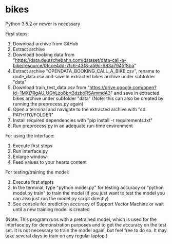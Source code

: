 # bikes
Python 3.5.2 or newer is necessary

First steps:
1. Download archive from GitHub
2. Extract archive
3. Download booking data from "https://data.deutschebahn.com/dataset/data-call-a-bike/resource/0fcce4dd-7fc6-43f8-a59c-983a7945f8ba"
4. Extract archive "OPENDATA_BOOKING_CALL_A_BIKE.csv", rename to route_data.csv and save in extracted bikes archive under subfolder "data"
5. Download train_test_data.csv from "https://drive.google.com/open?id=1MXj7RgAU_UGhLzo8brt3dzboRSAmmdA3" and save in extracted bikes archive under subfolder "data" (Note: this can also be created by running the preprocess.py again)
5. Open a terminal and navigate to the extracted archive with "cd PATH/TO/FOLDER"
6. Install required dependencies with "pip install -r requirements.txt"
7. Run preprocess.py in an adequate run-time environment

For using the interface:
1. Execute first steps
2. Run interface.py
3. Enlarge window
4. Feed values to your hearts content

For testing/training the model:
1. Execute first stepts
2. In the terminal, type "python model.py" for testing accuracy or "python model.py train" to train the model (if you just want to test the model you can also just run the model.py script directly)
3. See console for prediction accuracy of Support Vector Machine or wait until a new training model is created

(Note: This program runs with a pretrained model, which is used for the interface.py for demonstration purposes and to get the accuracy on the test set. It is not necessary to train the model again, but feel free to do so. It may take several days to train on any regular laptop.)
